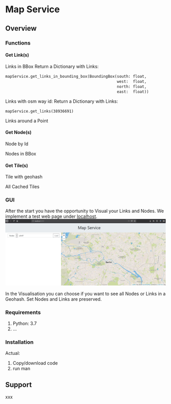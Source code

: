 [Picture 1]: doc/images/webPage.jpg  "Visualisation of Links and Nodes"
# Map Service
## Overview

### Functions

#### Get Link(s)
Links in BBox
Return a Dictionary with Links:

    mapService.get_links_in_bounding_box(BoundingBox(south: float, 
                                                     west:  float, 
                                                     north: float, 
                                                     east:  float))
   

Links with osm way id:
Return a Dictionary with Links:

    mapService.get_links(38936691)

Links around a Point

#### Get Node(s)
Node by Id

Nodes in BBox

#### Get Tile(s)
Tile with geohash

All Cached Tiles

### GUI
After the start you have the opportunity to Visual your Links and Nodes. 
We implement a test web page under [localhost](http://http://localhost:5000/). 
![Picture 1]

In the Visualisation you can choose if you want to see all Nodes or Links in a Geohash.
Set Nodes and Links are preserved.

### Requirements

1. Python: 3.7
2. ...

### Installation
Actual:
1. Copy/download code
2. run man

## Support
xxx